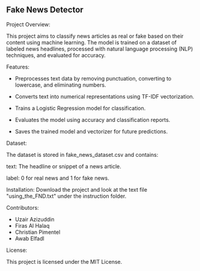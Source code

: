 Fake News Detector
------------------------------------------------------------------------------------

Project Overview:

  This project aims to classify news articles as real or fake based on their content using machine learning. 
  The model is trained on a dataset of labeled news headlines, processed with natural language processing (NLP) techniques, and evaluated for accuracy.


Features:

- Preprocesses text data by removing punctuation, converting to lowercase, and eliminating numbers.

- Converts text into numerical representations using TF-IDF vectorization.

- Trains a Logistic Regression model for classification.

- Evaluates the model using accuracy and classification reports.

- Saves the trained model and vectorizer for future predictions.



Dataset:

  The dataset is stored in fake_news_dataset.csv and contains:

  text: The headline or snippet of a news article.

  label: 0 for real news and 1 for fake news.

Installation:
  Download the project and look at the text file "using_the_FND.txt" under the instruction folder.


Contributors:

- Uzair Azizuddin
- Firas Al Halaq
- Christian Pimentel
- Awab Elfadl



License:

This project is licensed under the MIT License.

